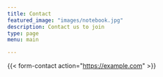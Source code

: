 ```yaml
---
title: Contact
featured_image: "images/notebook.jpg"
description: Contact us to join
type: page
menu: main

---
```


{{< form-contact action="https://example.com"  >}}
